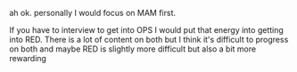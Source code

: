 ah ok. personally I would focus on MAM first. 

If you have to interview to get into OPS I would put that energy into getting into RED. There is a lot of content on both but I think it's difficult to progress on both and maybe RED is slightly more difficult but also a bit more rewarding
